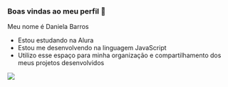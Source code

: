 ### Boas vindas ao meu perfil 🖤

Meu nome é Daniela Barros

- Estou estudando na Alura
- Estou me desenvolvendo na linguagem JavaScript
- Utilizo esse espaço para minha organização e compartilhamento dos meus projetos desenvolvidos

![](https://media1.tenor.com/m/CzaHhPyIR8gAAAAC/rosy00.gif) 
